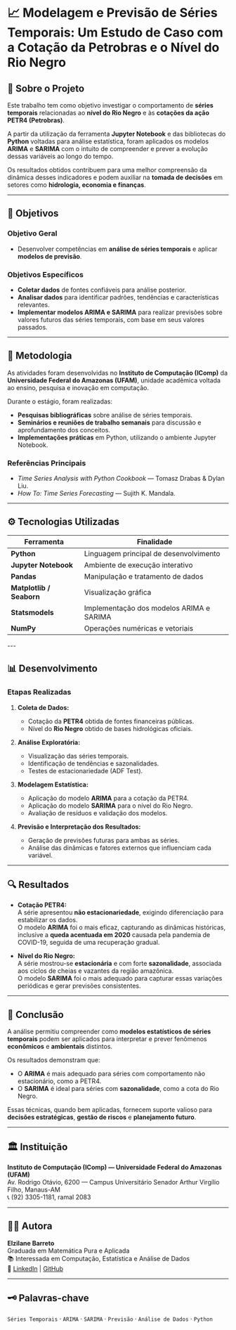 # 📈 Modelagem e Previsão de Séries Temporais: Um Estudo de Caso com a Cotação da Petrobras e o Nível do Rio Negro

## 🧠 Sobre o Projeto
Este trabalho tem como objetivo investigar o comportamento de **séries temporais** relacionadas ao **nível do Rio Negro** e às **cotações da ação PETR4 (Petrobras)**.  

A partir da utilização da ferramenta **Jupyter Notebook** e das bibliotecas do **Python** voltadas para análise estatística, foram aplicados os modelos **ARIMA** e **SARIMA** com o intuito de compreender e prever a evolução dessas variáveis ao longo do tempo.  

Os resultados obtidos contribuem para uma melhor compreensão da dinâmica desses indicadores e podem auxiliar na **tomada de decisões** em setores como **hidrologia, economia e finanças**.

---

## 🎯 Objetivos

### Objetivo Geral
- Desenvolver competências em **análise de séries temporais** e aplicar **modelos de previsão**.

### Objetivos Específicos
- **Coletar dados** de fontes confiáveis para análise posterior.  
- **Analisar dados** para identificar padrões, tendências e características relevantes.  
- **Implementar modelos ARIMA e SARIMA** para realizar previsões sobre valores futuros das séries temporais, com base em seus valores passados.

---

## 🧩 Metodologia

As atividades foram desenvolvidas no **Instituto de Computação (IComp)** da **Universidade Federal do Amazonas (UFAM)**, unidade acadêmica voltada ao ensino, pesquisa e inovação em computação.

Durante o estágio, foram realizadas:
- **Pesquisas bibliográficas** sobre análise de séries temporais.  
- **Seminários e reuniões de trabalho semanais** para discussão e aprofundamento dos conceitos.  
- **Implementações práticas** em Python, utilizando o ambiente Jupyter Notebook.

### Referências Principais
- *Time Series Analysis with Python Cookbook* — Tomasz Drabas & Dylan Liu.  
- *How To: Time Series Forecasting* — Sujith K. Mandala.

---

## ⚙️ Tecnologias Utilizadas

<div align="center">

| Ferramenta | Finalidade |
|-------------|-------------|
| **Python** | Linguagem principal de desenvolvimento |
| **Jupyter Notebook** | Ambiente de execução interativo |
| **Pandas** | Manipulação e tratamento de dados |
| **Matplotlib / Seaborn** | Visualização gráfica |
| **Statsmodels** | Implementação dos modelos ARIMA e SARIMA |
| **NumPy** | Operações numéricas e vetoriais |
  
</div>
---

## 📊 Desenvolvimento

### Etapas Realizadas
1. **Coleta de Dados:**  
   - Cotação da **PETR4** obtida de fontes financeiras públicas.  
   - Nível do **Rio Negro** obtido de bases hidrológicas oficiais.

2. **Análise Exploratória:**  
   - Visualização das séries temporais.  
   - Identificação de tendências e sazonalidades.  
   - Testes de estacionariedade (ADF Test).

3. **Modelagem Estatística:**  
   - Aplicação do modelo **ARIMA** para a cotação da PETR4.  
   - Aplicação do modelo **SARIMA** para o nível do Rio Negro.  
   - Avaliação de resíduos e validação dos modelos.

4. **Previsão e Interpretação dos Resultados:**  
   - Geração de previsões futuras para ambas as séries.  
   - Análise das dinâmicas e fatores externos que influenciam cada variável.

---

## 🔍 Resultados

- **Cotação PETR4:**  
  A série apresentou **não estacionariedade**, exigindo diferenciação para estabilizar os dados.  
  O modelo **ARIMA** foi o mais eficaz, capturando as dinâmicas históricas, inclusive a **queda acentuada em 2020** causada pela pandemia de COVID-19, seguida de uma recuperação gradual.

- **Nível do Rio Negro:**  
  A série mostrou-se **estacionária** e com forte **sazonalidade**, associada aos ciclos de cheias e vazantes da região amazônica.  
  O modelo **SARIMA** foi o mais adequado para capturar essas variações periódicas e gerar previsões consistentes.

---

## 🧾 Conclusão

A análise permitiu compreender como **modelos estatísticos de séries temporais** podem ser aplicados para interpretar e prever fenômenos **econômicos** e **ambientais** distintos.  

Os resultados demonstram que:
- O **ARIMA** é mais adequado para séries com comportamento não estacionário, como a PETR4.  
- O **SARIMA** é ideal para séries com **sazonalidade**, como a cota do Rio Negro.  

Essas técnicas, quando bem aplicadas, fornecem suporte valioso para **decisões estratégicas**, **gestão de riscos** e **planejamento futuro**.

---

## 🏛️ Instituição
**Instituto de Computação (IComp) — Universidade Federal do Amazonas (UFAM)**  
Av. Rodrigo Otávio, 6200 — Campus Universitário Senador Arthur Virgílio Filho, Manaus-AM  
📞 (92) 3305-1181, ramal 2083

---

## 👩‍💻 Autora
**Elzilane Barreto**  
Graduada em Matemática Pura e Aplicada  
📚 Interessada em Computação, Estatística e Análise de Dados  
🔗 [LinkedIn](https://www.linkedin.com/in/elzilanebarreto/) | [GitHub](https://github.com/elzilanebarreto)

---

## 🗝️ Palavras-chave
`Séries Temporais` · `ARIMA` · `SARIMA` · `Previsão` · `Análise de Dados` · `Python`
